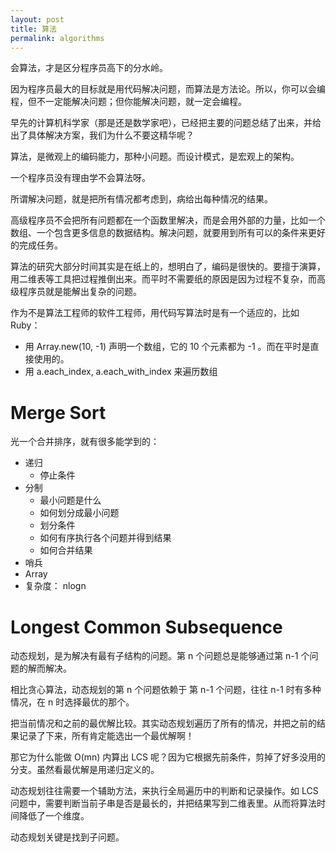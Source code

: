```yaml
---
layout: post
title: 算法
permalink: algorithms
---
```

会算法，才是区分程序员高下的分水岭。

因为程序员最大的目标就是用代码解决问题，而算法是方法论。所以，你可以会编程，但不一定能解决问题；但你能解决问题，就一定会编程。

早先的计算机科学家（那是还是数学家吧），已经把主要的问题总结了出来，并给出了具体解决方案，我们为什么不要这精华呢？

算法，是微观上的编码能力，那种小问题。而设计模式，是宏观上的架构。

一个程序员没有理由学不会算法呀。

所谓解决问题，就是把所有情况都考虑到，病给出每种情况的结果。

高级程序员不会把所有问题都在一个函数里解决，而是会用外部的力量，比如一个数组、一个包含更多信息的数据结构。解决问题，就要用到所有可以的条件来更好的完成任务。

算法的研究大部分时间其实是在纸上的，想明白了，编码是很快的。要擅于演算，用二维表等工具把过程推倒出来。而平时不需要纸的原因是因为过程不复杂，而高级程序员就是能解出复杂的问题。

作为不是算法工程师的软件工程师，用代码写算法时是有一个适应的，比如 Ruby：

- 用 Array.new(10, -1) 声明一个数组，它的 10 个元素都为 -1 。而在平时是直接使用的。
- 用 a.each_index, a.each_with_index 来遍历数组

# Merge Sort
光一个合并排序，就有很多能学到的：

- 递归
  - 停止条件
- 分制
  - 最小问题是什么
  - 如何划分成最小问题
  - 划分条件
  - 如何有序执行各个问题并得到结果
  - 如何合并结果
- 哨兵
- Array
- 复杂度： nlogn


# Longest Common Subsequence
动态规划，是为解决有最有子结构的问题。第 n 个问题总是能够通过第 n-1 个问题的解而解决。

相比贪心算法，动态规划的第 n 个问题依赖于 第 n-1 个问题，往往 n-1 时有多种情况，在 n 时选择最优的那个。

把当前情况和之前的最优解比较。其实动态规划遍历了所有的情况，并把之前的结果记录了下来，所有肯定能选出一个最优解啊！

那它为什么能做 O(mn) 内算出 LCS 呢？因为它根据先前条件，剪掉了好多没用的分支。虽然看最优解是用递归定义的。

动态规划往往需要一个辅助方法，来执行全局遍历中的判断和记录操作。如 LCS 问题中，需要判断当前子串是否是最长的，并把结果写到二维表里。从而将算法时间降低了一个维度。

动态规划关键是找到子问题。
